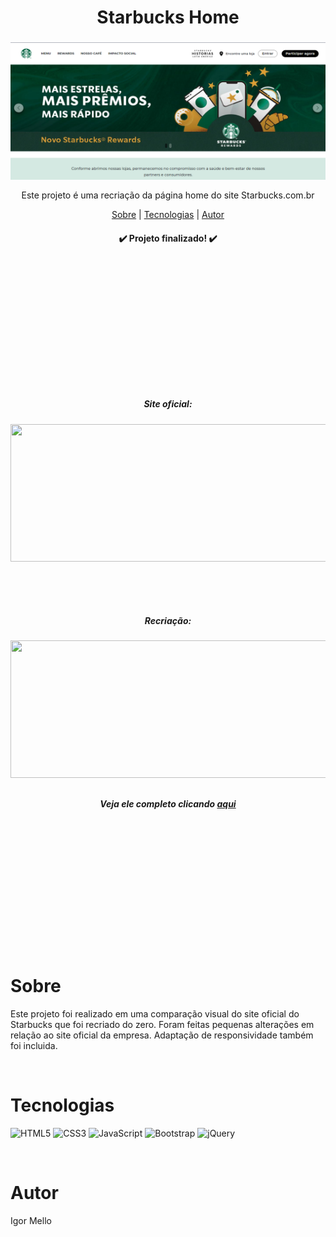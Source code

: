 <h1 align="center">Starbucks Home</h1>
</h2>


<h3 align="center">
  <img src="/img-readme/starbucks-home.png" style="width: 600px; height: 220px; align-items: center; justify-content: center; margin: auto; display: block;">
</h3>

<p align="center">Este projeto é uma recriação da página home do site Starbucks.com.br</p>

<p align="center">
        <a href="#sobre">Sobre</a> |
        <a href="#tecnologias">Tecnologias</a> |
        <a href="#autor">Autor</a> 
</p>

<h4 align="center">✔️ Projeto finalizado! ✔️</h4><br><br><br><br><br><br><br><br><br><br><br><br>

<h5 align="center">Site oficial:</h5>
<h6 align="center">
     <img src="/img-readme/Animação-original.gif" style="width: 600px; height: 220px; align-items: center; justify-content: center; margin: auto; display: block;">
</h6><br><br>

<h5 align="center">Recriação:</h5>
<h6 align="center">
     <img src="/img-readme/Animação.gif" style="width: 600px; height: 220px; align-items: center; justify-content: center; margin: auto; display: block;">
</h6>
<h5 align="center">Veja ele completo clicando <a target="_blank" href="[https://recreate-starbucks.netlify.app/](https://igorsmello.github.io/recreate-starbucks-home/)">aqui</a></h5><br><br><br><br><br><br><br><br><br><br><br><br>

    

# Sobre
<p>Este projeto foi realizado em uma comparação visual do site oficial do Starbucks que foi recriado do zero. Foram feitas pequenas alterações em relação ao site oficial da empresa. Adaptação de responsividade também foi incluida.</p><br>

# Tecnologias
  ![HTML5](https://img.shields.io/badge/html5-%23E34F26.svg?style=for-the-badge&logo=html5&logoColor=white)
  ![CSS3](https://img.shields.io/badge/css3-%231572B6.svg?style=for-the-badge&logo=css3&logoColor=white)
  ![JavaScript](https://img.shields.io/badge/javascript-%23323330.svg?style=for-the-badge&logo=javascript&logoColor=%23F7DF1E)
  ![Bootstrap](https://img.shields.io/badge/bootstrap-%23563D7C.svg?style=for-the-badge&logo=bootstrap&logoColor=white)
  ![jQuery](https://img.shields.io/badge/jquery-%230769AD.svg?style=for-the-badge&logo=jquery&logoColor=white)
  
<br>

# Autor
<p>Igor Mello</p>

